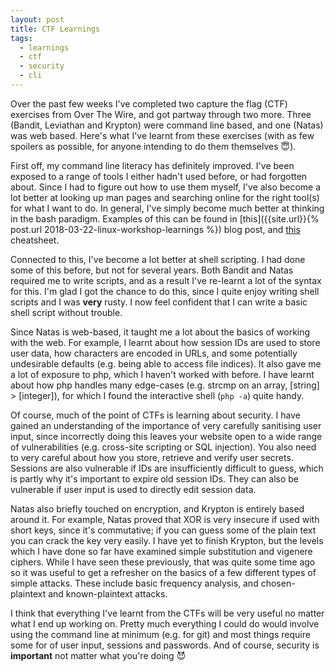 ```yaml
---
layout: post
title: CTF Learnings
tags:
  - learnings
  - ctf
  - security
  - cli
---
```


Over the past few weeks I've completed two capture the flag (CTF) exercises from Over The Wire, and got partway through two more. Three (Bandit, Leviathan and Krypton) were command line based, and one (Natas) was web based. Here's what I've learnt from these exercises (with as few spoilers as possible, for anyone intending to do them themselves :innocent:).

First off, my command line literacy has definitely improved. I've been exposed to a range of tools I either hadn't used before, or had forgotten about. Since I had to figure out how to use them myself, I've also become a lot better at looking up man pages and searching online for the right tool(s) for what I want to do. In general, I've simply become much better at thinking in the bash paradigm. Examples of this can be found in [this]({{site.url}}{% post.url 2018-03-22-linux-workshop-learnings %}) blog post, and [this]({{site.url}}/cheatsheets/cli_cheatsheet.pdf) cheatsheet.

Connected to this, I've become a lot better at shell scripting. I had done some of this before, but not for several years. Both Bandit and Natas required me to write scripts, and as a result I've re-learnt a lot of the syntax for this. I'm glad I got the chance to do this, since I quite enjoy writing shell scripts and I was **very** rusty. I now feel confident that I can write a basic shell script without trouble.

Since Natas is web-based, it taught me a lot about the basics of working with the web. For example, I learnt about how session IDs are used to store user data, how characters are encoded in URLs, and some potentially undesirable defaults (e.g. being able to access file indices).  It also gave me a lot of exposure to php, which I haven't worked with before. I have learnt about how php handles many edge-cases (e.g. strcmp on an array, [string] > [integer]), for which I found the interactive shell (`php -a`) quite handy.

Of course, much of the point of CTFs is learning about security. I have gained an understanding of the importance of very carefully sanitising user input, since incorrectly doing this leaves your website open to a wide range of vulnerabilities (e.g. cross-site scripting or SQL injection). You also need to very careful about how you store, retrieve and verify user secrets. Sessions are also vulnerable if IDs are insufficiently difficult to guess, which is partly why it's important to expire old session IDs. They can also be vulnerable if user input is used to directly edit session data.

Natas also briefly touched on encryption, and Krypton is entirely based around it. For example, Natas proved that XOR is very insecure if used with short keys, since it's commutative; if you can guess some of the plain text you can crack the key very easily. I have yet to finish Krypton, but the levels which I have done so far have examined simple substitution and vigenere ciphers. While I have seen these previously, that was quite some time ago so it was useful to get a refresher on the basics of a few different types of simple attacks. These include basic frequency analysis, and chosen-plaintext and known-plaintext attacks.

I think that everything I've learnt from the CTFs will be very useful no matter what I end up working on. Pretty much everything I could do would involve using the command line at minimum (e.g. for git) and most things require some for of user input, sessions and passwords. And of course, security is **important** not matter what you're doing :smiling_imp:
